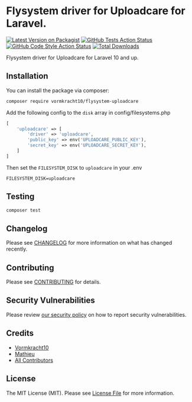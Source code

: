 # Flysystem driver for Uploadcare for Laravel.

[![Latest Version on Packagist](https://img.shields.io/packagist/v/vormkracht10/flysystem-uploadcare.svg?style=flat-square)](https://packagist.org/packages/vormkracht10/flysystem-uploadcare)
[![GitHub Tests Action Status](https://img.shields.io/github/actions/workflow/status/vormkracht10/flysystem-uploadcare/run-tests.yml?branch=main&label=tests&style=flat-square)](https://github.com/vormkracht10/flysystem-uploadcare/actions?query=workflow%3Arun-tests+branch%3Amain)
[![GitHub Code Style Action Status](https://img.shields.io/github/actions/workflow/status/vormkracht10/flysystem-uploadcare/fix-php-code-style-issues.yml?branch=main&label=code%20style&style=flat-square)](https://github.com/vormkracht10/flysystem-uploadcare/actions?query=workflow%3A"Fix+PHP+code+style+issues"+branch%3Amain)
[![Total Downloads](https://img.shields.io/packagist/dt/vormkracht10/flysystem-uploadcare.svg?style=flat-square)](https://packagist.org/packages/vormkracht10/flysystem-uploadcare)

Flysystem driver for Uploadcare for Laravel 10 and up.

## Installation

You can install the package via composer:

```bash
composer require vormkracht10/flysystem-uploadcare
```

Add the following config to the `disk` array in config/filesystems.php

```php
[
    'uploadcare' => [
        'driver' => 'uploadcare',
        'public_key' => env('UPLOADCARE_PUBLIC_KEY'),
        'secret_key' => env('UPLOADCARE_SECRET_KEY'),
    ]
]
```

Then set the `FILESYSTEM_DISK` to `uploadcare` in your .env

```env
FILESYSTEM_DISK=uploadcare
```

## Testing

```bash
composer test
```

## Changelog

Please see [CHANGELOG](CHANGELOG.md) for more information on what has changed recently.

## Contributing

Please see [CONTRIBUTING](CONTRIBUTING.md) for details.

## Security Vulnerabilities

Please review [our security policy](../../security/policy) on how to report security vulnerabilities.

## Credits

- [Vormkracht10](https://github.com/vormkracht10)
- [Mathieu](https://github.com/casmo)
- [All Contributors](../../contributors)

## License

The MIT License (MIT). Please see [License File](LICENSE.md) for more information.
